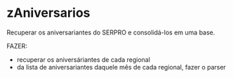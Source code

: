 zAniversarios
=======

Recuperar os aniversariantes do SERPRO e consolidá-los em uma base.

FAZER:
- recuperar os aniversáriantes de cada regional
- da lista de aniversariantes daquele mês de cada regional, fazer o parser
